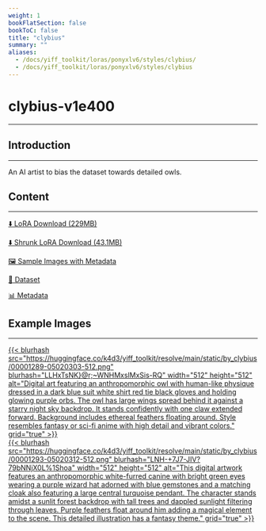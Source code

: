 ```yaml
---
weight: 1
bookFlatSection: false
bookToC: false
title: "clybius"
summary: ""
aliases:
  - /docs/yiff_toolkit/loras/ponyxlv6/styles/clybius/
  - /docs/yiff_toolkit/loras/ponyxlv6/styles/clybius
---
```


<!--markdownlint-disable MD025 MD033 -->

# clybius-v1e400

---

## Introduction

---

An AI artist to bias the dataset towards detailed owls.

## Content

---

[⬇️ LoRA Download (229MB)](https://huggingface.co/k4d3/yiff_toolkit/resolve/main/ponyxl_loras/by_clybius-v1e400.safetensors?download=true)

[⬇️ Shrunk LoRA Download (43.1MB)](https://huggingface.co/k4d3/yiff_toolkit/resolve/main/ponyxl_loras_shrunk_2/by_clybius-v1e400_frockpt1_th-3.55.safetensors?download=true)

[🖼️ Sample Images with Metadata](https://huggingface.co/k4d3/yiff_toolkit/tree/main/static/{})

[📐 Dataset](https://huggingface.co/datasets/k4d3/furry/tree/main/by_clybius)

[📊 Metadata](https://huggingface.co/k4d3/yiff_toolkit/raw/main/ponyxl_loras/by_clybius-v1e400.json)

## Example Images

---
<div class="image-grid">
  <div class="image-grid-container">
    <a href="https://huggingface.co/k4d3/yiff_toolkit/resolve/main/static/by_clybius/00001289-05020303.png">
      {{< blurhash
        src="https://huggingface.co/k4d3/yiff_toolkit/resolve/main/static/by_clybius/00001289-05020303-512.png"
        blurhash="LLHxTsNK}@r;~WNHMxslMxSis-RQ"
        width="512"
        height="512"
        alt="Digital art featuring an anthropomorphic owl with human-like physique dressed in a dark blue suit white shirt red tie black gloves and holding glowing purple orbs. The owl has large wings spread behind it against a starry night sky backdrop. It stands confidently with one claw extended forward. Background includes ethereal feathers floating around. Style resembles fantasy or sci-fi anime with high detail and vibrant colors."
        grid="true"
      >}}
    </a>
  </div>
</div>
<div class="image-grid">
  <div class="image-grid-container">
    <a href="https://huggingface.co/k4d3/yiff_toolkit/resolve/main/static/by_clybius/00001293-05020312.png">
      {{< blurhash
        src="https://huggingface.co/k4d3/yiff_toolkit/resolve/main/static/by_clybius/00001293-05020312-512.png"
        blurhash="LNH-+7J7-JIV?79bNNjX0L%1Shoa"
        width="512"
        height="512"
        alt="This digital artwork features an anthropomorphic white-furred canine with bright green eyes wearing a purple wizard hat adorned with blue gemstones and a matching cloak also featuring a large central turquoise pendant. The character stands amidst a sunlit forest backdrop with tall trees and dappled sunlight filtering through leaves. Purple feathers float around him adding a magical element to the scene. This detailed illustration has a fantasy theme."
        grid="true"
      >}}
    </a>
  </div>
</div>
